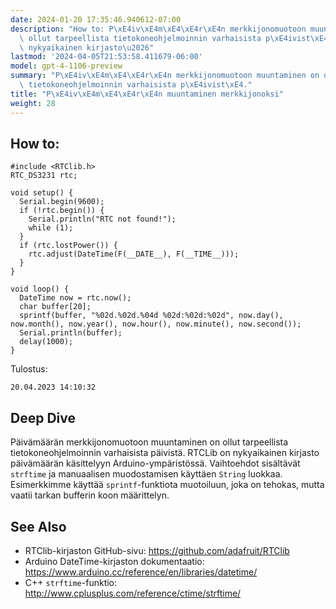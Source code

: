 ```yaml
---
date: 2024-01-20 17:35:46.940612-07:00
description: "How to: P\xE4iv\xE4m\xE4\xE4r\xE4n merkkijonomuotoon muuntaminen on\
  \ ollut tarpeellista tietokoneohjelmoinnin varhaisista p\xE4ivist\xE4. RTCLib on\
  \ nykyaikainen kirjasto\u2026"
lastmod: '2024-04-05T21:53:58.411679-06:00'
model: gpt-4-1106-preview
summary: "P\xE4iv\xE4m\xE4\xE4r\xE4n merkkijonomuotoon muuntaminen on ollut tarpeellista\
  \ tietokoneohjelmoinnin varhaisista p\xE4ivist\xE4."
title: "P\xE4iv\xE4m\xE4\xE4r\xE4n muuntaminen merkkijonoksi"
weight: 28
---
```


## How to:
```Arduino
#include <RTClib.h>
RTC_DS3231 rtc;

void setup() {
  Serial.begin(9600);
  if (!rtc.begin()) {
    Serial.println("RTC not found!");
    while (1);
  }
  if (rtc.lostPower()) {
    rtc.adjust(DateTime(F(__DATE__), F(__TIME__)));
  }
}

void loop() {
  DateTime now = rtc.now();
  char buffer[20];
  sprintf(buffer, "%02d.%02d.%04d %02d:%02d:%02d", now.day(), now.month(), now.year(), now.hour(), now.minute(), now.second());
  Serial.println(buffer);
  delay(1000);
}
```
Tulostus:
```
20.04.2023 14:10:32
```

## Deep Dive
Päivämäärän merkkijonomuotoon muuntaminen on ollut tarpeellista tietokoneohjelmoinnin varhaisista päivistä. RTCLib on nykyaikainen kirjasto päivämäärän käsittelyyn Arduino-ympäristössä. Vaihtoehdot sisältävät `strftime` ja manuaalisen muodostamisen käyttäen `String` luokkaa. Esimerkkimme käyttää `sprintf`-funktiota muotoiluun, joka on tehokas, mutta vaatii tarkan bufferin koon määrittelyn.

## See Also
- RTClib-kirjaston GitHub-sivu: https://github.com/adafruit/RTClib
- Arduino DateTime-kirjaston dokumentaatio: https://www.arduino.cc/reference/en/libraries/datetime/
- C++ `strftime`-funktio: http://www.cplusplus.com/reference/ctime/strftime/
